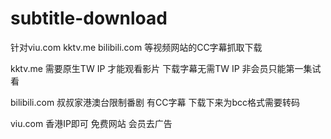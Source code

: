 # subtitle-download
针对viu.com kktv.me bilibili.com 等视频网站的CC字幕抓取下载

kktv.me
需要原生TW IP 才能观看影片
下载字幕无需TW IP
非会员只能第一集试看


bilibili.com
叔叔家港澳台限制番剧 有CC字幕
下载下来为bcc格式需要转码

viu.com
香港IP即可
免费网站 会员去广告


